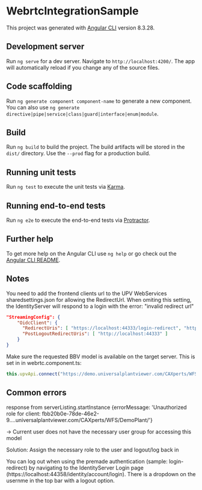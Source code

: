 # WebrtcIntegrationSample

This project was generated with [Angular CLI](https://github.com/angular/angular-cli) version 8.3.28.

## Development server

Run `ng serve` for a dev server. Navigate to `http://localhost:4200/`. The app will automatically reload if you change any of the source files.

## Code scaffolding

Run `ng generate component component-name` to generate a new component. You can also use `ng generate directive|pipe|service|class|guard|interface|enum|module`.

## Build

Run `ng build` to build the project. The build artifacts will be stored in the `dist/` directory. Use the `--prod` flag for a production build.

## Running unit tests

Run `ng test` to execute the unit tests via [Karma](https://karma-runner.github.io).

## Running end-to-end tests

Run `ng e2e` to execute the end-to-end tests via [Protractor](http://www.protractortest.org/).

## Further help

To get more help on the Angular CLI use `ng help` or go check out the [Angular CLI README](https://github.com/angular/angular-cli/blob/master/README.md).


## Notes

You need to add the frontend clients url to the UPV WebServices sharedsettings.json for allowing the RedirectUrl.
When omiting this setting, the IdentityServer will respond to a login with the error: "invalid redirect url"

```json
"StreamingConfig": {
    "OidcClient": {
      "RedirectUris": [ "https://localhost:44333/login-redirect", "https://localhost:44333/login-popup" ],
      "PostLogoutRedirectUris": [ "http://localhost:44333" ]
    }
}
```

Make sure the requested BBV model is available on the target server.
This is set in in webrtc.component.ts:

```javascript
this.upvApi.connect("https://demo.universalplantviewer.com/CAXperts/WFS/DemoPlant", 'displayname', this.player.nativeElement);
```

## Common errors

response from serverListing.startInstance {errorMessage: 'Unauthorized role for client: fbb20b0e-78de-46e2-9….universalplantviewer.com/CAXperts/WFS/DemoPlant/'}

-> Current user does not have the necessary user group for accessing this model

Solution: Assign the necessary role to the user and logout/log back in

You can log out when using the premade authentication (sample: login-redirect) by navigating to the IdentityServer Login page (https://localhost:44358/identity/account/login). There is a dropdown on the usernme in the top bar with a logout option.